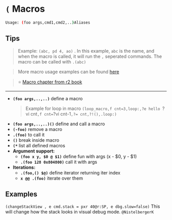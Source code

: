 <!-- TITLE: ( -->

#  `(` Macros
```sh
Usage: (foo args,cmd1,cmd2,..)Aliases
```
## **Tips**
  > Example: `(abc, pd 4, ao)` . In this example, `abc` is the name, and when the macro is called, it will run the `,` seperated commands. The macro can be called with `.(abc)`

  > More macro usage examples can be found [here](/home/misc/usage-examples#macros)

 > ⭐ [Macro chapter from r2 book](https://radare.gitbooks.io/radare2book/content/scripting/macros.html)

---
- **`(foo args,..,..)`** define a macro
	> Example for loop in macro `(loop_macro,f cnt=3,loop:,?e hello `?vi cnt`,f cnt=`?vi cnt-1`,?= cnt,?!(),.loop:)`
- **`(foo args,..,..)()`** define and call a macro
- **`(-foo)`** remove a macro
- **`.(foo)`** to call it
- **`()`** break inside macro
- **`(*`** list all defined macros
- **Argument support:**
  - **`(foo x y, $0 @ $1)`** define fun with args (x - $0, y - $1)
  - **`.(foo 128 0x804800)`** call it with args
- **Iterations:**
  - **`.(foo,() $@)`** define iterator returning iter index
  - **`x @@ .(foo)`** iterate over them

## Examples
`(changeStackView , e cmd.stack = pxr 40@r:SP, e dbg.slow=false)` This will change how the stack looks in visual debug mode. `@NistelbergerK`